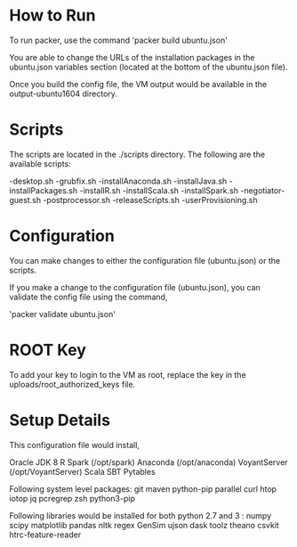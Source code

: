 
How to Run
==========

To run packer, use the command
'packer build ubuntu.json'

You are able to change the URLs of the installation packages in the ubuntu.json variables section
(located at the bottom of the ubuntu.json file).

Once you build the config file, the VM output would be available in the output-ubuntu1604 directory. 

Scripts
=======

The scripts are located in the ./scripts directory.
The following are the available scripts:

-desktop.sh 
-grubfix.sh 
-installAnaconda.sh 
-installJava.sh 
-installPackages.sh
-installR.sh 
-installScala.sh 
-installSpark.sh 
-negotiator-guest.sh 
-postprocessor.sh
-releaseScripts.sh
-userProvisioning.sh

Configuration
==========
You can make changes to either the configuration file (ubuntu.json) or the scripts.

If you make a change to the configuration file (ubuntu.json),
you can validate the config file using the command,

'packer validate ubuntu.json'

ROOT Key
=========

To add your key to login to the VM as root, replace the key in the 
uploads/root_authorized_keys file.

Setup Details
===================

This configuration file would install,

Oracle JDK 8 
R
Spark (/opt/spark)
Anaconda (/opt/anaconda)
VoyantServer (/opt/VoyantServer)
Scala
SBT
Pytables

Following system level packages:
git
maven 
python-pip 
parallel 
curl 
htop 
iotop 
jq 
pcregrep 
zsh 
python3-pip

Following libraries would be installed for both python 2.7 and 3 :
numpy 
scipy 
matplotlib 
pandas 
nltk 
regex 
GenSim 
ujson 
dask 
toolz 
theano 
csvkit 
htrc-feature-reader



